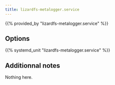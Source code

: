 ```yaml
---
title: lizardfs-metalogger.service
---
```


{{% provided_by "lizardfs-metalogger.service" %}}

## Options

{{% systemd_unit "lizardfs-metalogger.service" %}}

## Additionnal notes

Nothing here.